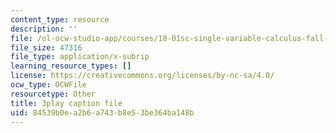```yaml
---
content_type: resource
description: ''
file: /ol-ocw-studio-app/courses/18-01sc-single-variable-calculus-fall-2010/84539b0ea2b6a743b8e53be364ba148b_-MI0b4h3rS0.srt
file_size: 47316
file_type: application/x-subrip
learning_resource_types: []
license: https://creativecommons.org/licenses/by-nc-sa/4.0/
ocw_type: OCWFile
resourcetype: Other
title: 3play caption file
uid: 84539b0e-a2b6-a743-b8e5-3be364ba148b
---
```

